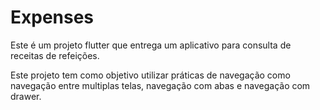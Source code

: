 # Expenses

Este é um projeto flutter que entrega um aplicativo para consulta de receitas de refeições.

Este projeto tem como objetivo utilizar práticas de navegação como navegação entre multiplas telas,
navegação com abas e navegação com drawer.
